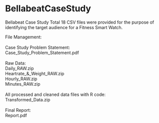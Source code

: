 # BellabeatCaseStudy
Bellabeat Case Study
Total 18 CSV files were provided for the purpose of identifying the target audience for a Fitness Smart Watch.

File Management:\
\
  Case Study Problem Statement: \
    Case_Study_Problem_Statement.pdf\
    \
  Raw Data: \
    Daily_RAW.zip\
    Heartrate_&_Weight_RAW.zip\
    Hourly_RAW.zip\
    Minutes_RAW.zip\
    \
   All processed and cleaned data files with R code: \
    Transformed_Data.zip\
    \
   Final Report:\
    Report.pdf
